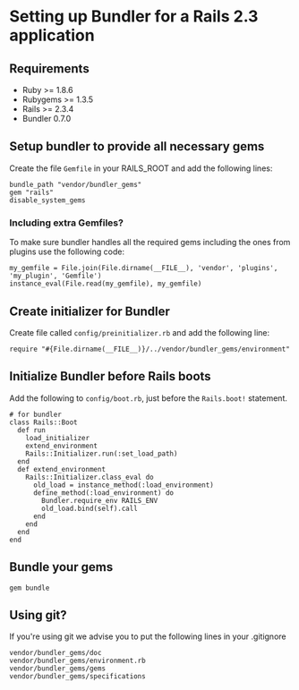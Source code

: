 Setting up Bundler for a Rails 2.3 application
==============================================

Requirements
------------

* Ruby >= 1.8.6
* Rubygems >= 1.3.5
* Rails >= 2.3.4
* Bundler 0.7.0

Setup bundler to provide all necessary gems
-------------------------------------------

Create the file `Gemfile` in your RAILS\_ROOT and add the following lines:

    bundle_path "vendor/bundler_gems"
    gem "rails"
    disable_system_gems
    
### Including extra Gemfiles?

To make sure bundler handles all the required gems including the ones from plugins use
the following code:

    my_gemfile = File.join(File.dirname(__FILE__), 'vendor', 'plugins', 'my_plugin', 'Gemfile')
    instance_eval(File.read(my_gemfile), my_gemfile)

Create initializer for Bundler
------------------------------

Create file called `config/preinitializer.rb` and add the following line:

    require "#{File.dirname(__FILE__)}/../vendor/bundler_gems/environment"

Initialize Bundler before Rails boots
-------------------------------------

Add the following to `config/boot.rb`, just before the `Rails.boot!` statement.

    # for bundler
    class Rails::Boot
      def run
        load_initializer
        extend_environment
        Rails::Initializer.run(:set_load_path)
      end
      def extend_environment
        Rails::Initializer.class_eval do
          old_load = instance_method(:load_environment)
          define_method(:load_environment) do
            Bundler.require_env RAILS_ENV
            old_load.bind(self).call
          end
        end
      end
    end

Bundle your gems
----------------

    gem bundle

Using git?
----------
If you're using git we advise you to put the following lines in your .gitignore

    vendor/bundler_gems/doc
    vendor/bundler_gems/environment.rb
    vendor/bundler_gems/gems
    vendor/bundler_gems/specifications
